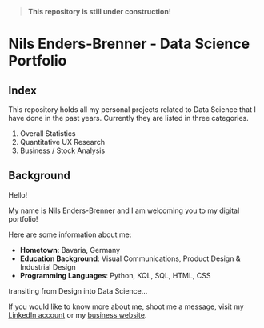 >**This repository is still under construction!**

# Nils Enders-Brenner - Data Science Portfolio

## Index

This repository holds all my personal projects related to Data Science that I have done in the past years. Currently they are listed in three categories.

1. Overall Statistics
2. Quantitative UX Research
3. Business / Stock Analysis

## Background

Hello!

My name is Nils Enders-Brenner and I am welcoming you to my digital portfolio! 

Here are some information about me:
- **Hometown**: Bavaria, Germany
- **Education Background**: Visual Communications, Product Design & Industrial Design
- **Programming Languages**: Python, KQL, SQL, HTML, CSS

transiting from Design into Data Science...

If you would like to know more about me, shoot me a message, visit my [LinkedIn account](https://www.linkedin.com/in/nendersbrenner) or my [business website](https://www.designernils.com).
